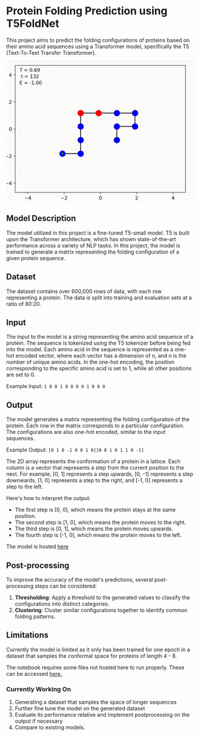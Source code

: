 # Protein Folding Prediction using T5FoldNet

This project aims to predict the folding configurations of proteins based on their amino acid sequences using a Transformer model, specifically the T5 (Text-To-Text Transfer Transformer).

![](ani.gif)

## Model Description

The model utilized in this project is a fine-tuned T5-small model. T5 is built upon the Transformer architecture, which has shown state-of-the-art performance across a variety of NLP tasks. In this project, the model is trained to generate a matrix representing the folding configuration of a given protein sequence.

## Dataset

The dataset contains over 600,000 rows of data, with each row representing a protein. The data is split into training and evaluation sets at a ratio of 80:20.

## Input

The input to the model is a string representing the amino acid sequence of a protein. The sequence is tokenized using the T5 tokenizer before being fed into the model. Each amino acid in the sequence is represented as a one-hot encoded vector, where each vector has a dimension of n, and n is the number of unique amino acids. In the one-hot encoding, the position corresponding to the specific amino acid is set to 1, while all other positions are set to 0.

Example Input: `1 0 0 1 0 0 0 0 1 0 0 0`

## Output

The model generates a matrix representing the folding configuration of the protein. Each row in the matrix corresponds to a particular configuration. The configurations are also one-hot encoded, similar to the input sequences.

Example Output: `[0 1 0 -1 0 0 1 0][0 0 1 0 1 1 0 -1]`

The 2D array represents the conformation of a protein in a lattice. Each column is a vector that represents a step from the current position to the next. For example, [0, 1] represents a step upwards, [0, -1] represents a step downwards, [1, 0] represents a step to the right, and [-1, 0] represents a step to the left.

Here's how to interpret the output:
- The first step is [0, 0], which means the protein stays at the same position.
- The second step is [1, 0], which means the protein moves to the right.
- The third step is [0, 1], which means the protein moves upwards.
- The fourth step is [-1, 0], which means the protein moves to the left.

The model is hosted <a href="https://huggingface.co/gespitia1/T5FoldNet">here</a>

## Post-processing

To improve the accuracy of the model's predictions, several post-processing steps can be considered:

1. **Thresholding**: Apply a threshold to the generated values to classify the configurations into distinct categories.
3. **Clustering**: Cluster similar configurations together to identify common folding patterns.

## Limitations

Currently the model is limited as it only has been trained for one epoch in a dataset that samples the conformal space for proteins of length 4 - 8. 

The notebook requires some files not hosted here to run properly. These can be accessed <a href="https://console.paperspace.com/tnj3viogvt/notebook/rmxfpdja9epzk2e">here.</a> 

### Currently Working On

<ol>
  <li>Generating a dataset that samples the space of longer sequences</li>
  <li>Further fine tune the model on the generated dataset</li>
  <li>Evaluate its performance relative and implement postprocessing on the output if necessary</li>
  <li>Compare to existing models.</li>
</ol>

